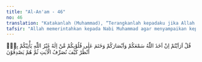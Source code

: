 ```yaml
---
title: "Al-An'am - 46"
no: 46
translation: "Katakanlah (Muhammad), “Terangkanlah kepadaku jika Allah mencabut pendengaran dan penglihatan serta menutup hatimu, siapakah tuhan selain Allah yang kuasa mengembalikannya kepadamu?” Perhatikanlah, bagaimana Kami menjelaskan berulang-ulang (kepada mereka) tanda-tanda kekuasaan (Kami), tetapi mereka tetap berpaling."
tafsir: "Allah memerintahkan kepada Nabi Muhammad agar menyampaikan kepada orang-orang kafir, bahwa Allah-lah yang memberi manusia pendengaran, penglihatan serta memberi hati dan perasaan. Bagaimanakah seandainya Allah mengambil semua yang telah diberikan-Nya itu dari mereka. Dapatkah mereka meminta kepada tuhan-tuhan mereka atau sembahan-sembahan yang mereka sembah selain Allah untuk mengembalikannya? Oleh karena Allah yang memberi penglihatan dan pendengaran, maka semuanya hendaknya digunakan untuk memperdalam keimanan.\n\nDengan ayat ini Allah membuktikan bahwa berhala-berhala, sembahan-sembahan dan tuhan-tuhan selain Allah yang disembah orang-orang musyrik tidak mempunyai kekuasaan dan kesanggupan sedikit pun untuk memenuhi atau menolak permintaan orang-orang yang menyembahnya. Patung-patung dan berhala-berhala itu adalah benda-benda mati yang dibuat manusia untuk dijadikan sembahan. Yang dapat memperkenankan seruan, menolong dan melindungi mereka hanyalah Allah Yang Mahakuasa; tidak ada yang lain. mengapa mereka masih memuja dan meminta pertolongan kepada berhala-berhala itu?\n\nDemikianlah Allah mengemukakan segala macam bukti dan keterangan kepada orang-orang musyrik, dengan menjadikan sembahan-sembahan dan berhala-berhala yang mereka sembah sebagai dalil dan keterangan bagi kesesatan mereka, tetapi mereka tetap ingkar dan tidak beriman."
---
```


قُلْ اَرَاَيْتُمْ اِنْ اَخَذَ اللّٰهُ سَمْعَكُمْ وَاَبْصَارَكُمْ وَخَتَمَ عَلٰى قُلُوْبِكُمْ مَّنْ اِلٰهٌ غَيْرُ اللّٰهِ يَأْتِيْكُمْ بِهٖۗ اُنْظُرْ كَيْفَ نُصَرِّفُ الْاٰيٰتِ ثُمَّ هُمْ يَصْدِفُوْنَ 
